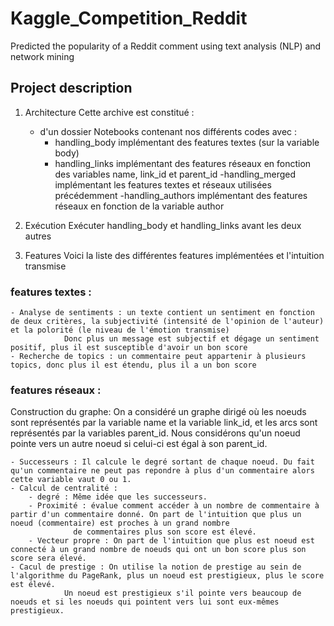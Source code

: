 # Kaggle_Competition_Reddit
Predicted the popularity of a Reddit comment using text analysis (NLP) and network mining

## Project description

1. Architecture
Cette archive est constitué :
	- d'un dossier Notebooks contenant nos différents codes avec :
		- handling_body implémentant des features textes (sur la variable body)
		- handling_links implémentant des features réseaux en fonction des variables name, link_id et parent_id
		-handling_merged implémentant les features textes et réseaux utilisées précédemment
		-handling_authors implémentant des features réseaux en fonction de la variable author
	

2. Exécution
	Exécuter handling_body et handling_links avant les deux autres

3. Features
Voici la liste des différentes features implémentées et l'intuition transmise

### features textes :
	- Analyse de sentiments : un texte contient un sentiment en fonction de deux critères, la subjectivité (intensité de l'opinion de l'auteur) et la polorité (le niveau de l'émotion transmise)
				Donc plus un message est subjectif et dégage un sentiment positif, plus il est susceptible d'avoir un bon score
	- Recherche de topics : un commentaire peut appartenir à plusieurs topics, donc plus il est étendu, plus il a un bon score

### features réseaux :

Construction du graphe: On a considéré un graphe dirigé où les noeuds sont représentés par la variable name et la variable link_id, et les arcs sont représentés par la variables parent_id. 
			Nous considérons qu'un noeud pointe vers un autre noeud si celui-ci est égal à son parent_id. 
	
	- Successeurs : Il calcule le degré sortant de chaque noeud. Du fait qu'un commentaire ne peut pas repondre à plus d'un commentaire alors cette variable vaut 0 ou 1. 
	- Calcul de centralité :
		- degré : Même idée que les successeurs.
		- Proximité : évalue comment accéder à un nombre de commentaire à partir d'un commentaire donné. On part de l'intuition que plus un noeud (commentaire) est proches à un grand nombre 
		 	      de commentaires plus son score est élevé. 
		- Vecteur propre : On part de l'intuition que plus est noeud est connecté à un grand nombre de noeuds qui ont un bon score plus son score sera élevé. 
	- Cacul de prestige : On utilise la notion de prestige au sein de l'algorithme du PageRank, plus un noeud est prestigieux, plus le score est élevé.
				Un noeud est prestigieux s'il pointe vers beaucoup de noeuds et si les noeuds qui pointent vers lui sont eux-mêmes prestigieux.
	
